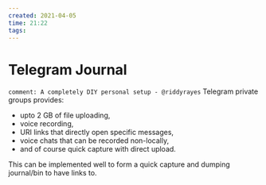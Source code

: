 ```yaml
---
created: 2021-04-05
time: 21:22
tags:
---
```


# Telegram Journal
`comment: A completely DIY personal setup - @riddyrayes`
Telegram private groups provides:
- upto 2 GB of file uploading, 
- voice recording, 
- URI links that directly open specific messages, 
- voice chats that can be recorded non-locally, 
- and of course quick capture with direct upload. 

This can be implemented well to form a quick capture and dumping journal/bin to have links to. 
